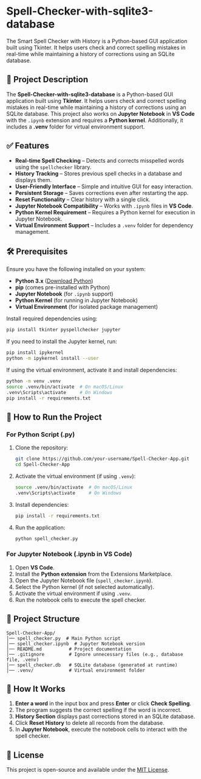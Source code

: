 # Spell-Checker-with-sqlite3-database

The Smart Spell Checker with History is a Python-based GUI application built using Tkinter. It helps users check and correct spelling mistakes in real-time while maintaining a history of corrections using an SQLite database.

## 📌 Project Description

The **Spell-Checker-with-sqlite3-database** is a Python-based GUI application built using **Tkinter**. It helps users check and correct spelling mistakes in real-time while maintaining a history of corrections using an SQLite database. This project also works on **Jupyter Notebook** in **VS Code** with the `.ipynb` extension and requires a **Python kernel**. Additionally, it includes a **.venv** folder for virtual environment support.

## ✅ Features

- **Real-time Spell Checking** – Detects and corrects misspelled words using the `spellchecker` library.
- **History Tracking** – Stores previous spell checks in a database and displays them.
- **User-Friendly Interface** – Simple and intuitive GUI for easy interaction.
- **Persistent Storage** – Saves corrections even after restarting the app.
- **Reset Functionality** – Clear history with a single click.
- **Jupyter Notebook Compatibility** – Works with `.ipynb` files in **VS Code**.
- **Python Kernel Requirement** – Requires a Python kernel for execution in Jupyter Notebook.
- **Virtual Environment Support** – Includes a `.venv` folder for dependency management.

## 🛠️ Prerequisites

Ensure you have the following installed on your system:

- **Python 3.x** ([Download Python](https://www.python.org/downloads/))
- **pip** (comes pre-installed with Python)
- **Jupyter Notebook** (for `.ipynb` support)
- **Python Kernel** (for running in Jupyter Notebook)
- **Virtual Environment** (for isolated package management)

Install required dependencies using:

```bash
pip install tkinter pyspellchecker jupyter
```

If you need to install the Jupyter kernel, run:

```bash
pip install ipykernel
python -m ipykernel install --user
```

If using the virtual environment, activate it and install dependencies:

```bash
python -m venv .venv
source .venv/bin/activate  # On macOS/Linux
.venv\Scripts\activate     # On Windows
pip install -r requirements.txt
```

## 🚀 How to Run the Project

### For Python Script (.py)

1. Clone the repository:
   ```bash
   git clone https://github.com/your-username/Spell-Checker-App.git
   cd Spell-Checker-App
   ```
2. Activate the virtual environment (if using `.venv`):
   ```bash
   source .venv/bin/activate  # On macOS/Linux
   .venv\Scripts\activate     # On Windows
   ```
3. Install dependencies:
   ```bash
   pip install -r requirements.txt
   ```
4. Run the application:
   ```bash
   python spell_checker.py
   ```

### For Jupyter Notebook (.ipynb in VS Code)

1. Open **VS Code**.
2. Install the **Python extension** from the Extensions Marketplace.
3. Open the Jupyter Notebook file (`spell_checker.ipynb`).
4. Select the Python kernel (if not selected automatically).
5. Activate the virtual environment if using `.venv`.
6. Run the notebook cells to execute the spell checker.

## 📂 Project Structure

```
Spell-Checker-App/
│── spell_checker.py  # Main Python script
│── spell_checker.ipynb  # Jupyter Notebook version
│── README.md          # Project documentation
│── .gitignore         # Ignore unnecessary files (e.g., database file, .venv)
│── spell_checker.db   # SQLite database (generated at runtime)
│── .venv/             # Virtual environment folder
```

## 🐜 How It Works

1. **Enter a word** in the input box and press **Enter** or click **Check Spelling**.
2. The program suggests the correct spelling if the word is incorrect.
3. **History Section** displays past corrections stored in an SQLite database.
4. Click **Reset History** to delete all records from the database.
5. In **Jupyter Notebook**, execute the notebook cells to interact with the spell checker.

## 🐝 License

This project is open-source and available under the [MIT License](LICENSE).

